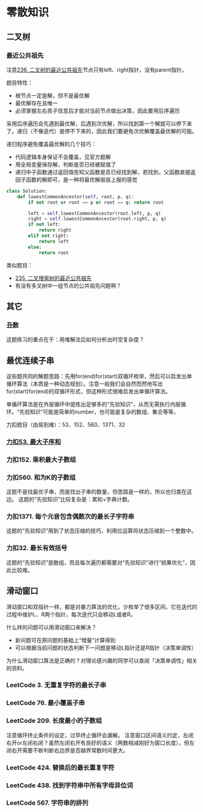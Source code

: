 # 零散知识

## 二叉树

### 最近公共祖先

注意[236. 二叉树的最近公共祖先](https://leetcode-cn.com/problems/lowest-common-ancestor-of-a-binary-tree/)节点只有left、right指针，没有parent指针。

题目特性：

- 根节点一定是解，但不是最优解
- 最优解存在且唯一
- 必须掌握左右孩子信息后才能对当前节点做出决策，因此要用后序遍历

采用后序遍历会先遇到最优解，后遇到次优解，所以找到第一个解就可以停下来了。递归（不像迭代）是停不下来的，因此我们要避免次优解覆盖最优解的可能。

递归程序避免覆盖最优解的几个技巧：

- 代码逻辑本身保证不会覆盖，见官方题解
- 用全局变量保存解，判断是否已经被赋值了
- 递归中子函数通过返回值告知父函数是否已经找到解，若找到，父函数直接返回子函数的解即可，是一种将最优解层层上报的感觉

```python
class Solution:
    def lowestCommonAncestor(self, root, p, q):
        if not root or root == p or root == q: return root

        left = self.lowestCommonAncestor(root.left, p, q)
        right = self.lowestCommonAncestor(root.right, p, q)
        if not left:
            return right
        elif not right:
            return left
        else:
            return root
```

类似题目：
- [235. 二叉搜索树的最近公共祖先](https://leetcode-cn.com/problems/lowest-common-ancestor-of-a-binary-search-tree/)
- 有没有多叉树中一组节点的公共祖先问题啊？

## 其它
### 丑数

这题练习的重点在于：用堆解法后如何分析出时空复杂度？

## 最优连续子串

这些题共同的解题思路：先用for(end)for(start)双循环枚举，然后可以启发出单循环算法（本质是一种动态规划）。注意一般我们会自然而然地写出for(start)for(end)的双循环形式，但这种形式很难启发出单循环算法。

单循环算法是在外层循环中提炼出足够多的“先验知识”，从而无需执行内层循环。“先验知识”可能是简单的number，也可能是复杂的数组、集合等等。

力扣题目（由易到难）：53、152、560、1371、32

### [力扣53. 最大子序和](https://leetcode-cn.com/problems/maximum-subarray/)

### 力扣152. 乘积最大子数组

### 力扣560. 和为K的子数组

这题不是找最优子串，而是找出子串的数量，但思路是一样的，所以也归类在这边。
这题的“先验知识”比较复杂是：累和+字典计数。

### 力扣1371. 每个元音包含偶数次的最长子字符串

这题的“先验知识”用到了状态压缩的技巧，利用位运算将状态压缩到一个整数中。

### 力扣32. 最长有效括号
这题的“先验知识”是数组，而且每次遍历都需要对“先验知识”进行“统筹优化”，因此比较难。


## 滑动窗口
滑动窗口和双指针一样，都是对暴力算法的优化，少枚举了很多区间。它在迭代的过程中维护L、R两个指针，每次迭代只会移动L或者R。

什么样的问题可以用滑动窗口来解决？

- 新问题可在原问题的基础上“增量”计算得到
- 可以根据当前问题的状态判断下一问题是移动L指针还是R指针（决策单调性）

为什么滑动窗口算法是正确的？对理论感兴趣的同学可以查阅「决策单调性」相关的资料。

### LeetCode 3. 无重复字符的最长子串
### LeetCode 76. 最小覆盖子串
### LeetCode 209. 长度最小的子数组
注意循环终止条件的设定，过早终止循环会漏解。
注意窗口区间语义约定，左闭右开or左闭右闭？虽然左闭右开有良好的语义（两数相减刚好为窗口长度），但左闭右开需要不断判断右边界是否越界常数时间更大。

### LeetCode 424. 替换后的最长重复字符
### LeetCode 438. 找到字符串中所有字母异位词
### LeetCode 567. 字符串的排列
